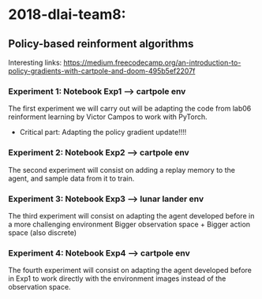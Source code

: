 # 2018-dlai-team8: 
## Policy-based reinforment algorithms
Interesting links:
https://medium.freecodecamp.org/an-introduction-to-policy-gradients-with-cartpole-and-doom-495b5ef2207f 

### Experiment 1: Notebook Exp1 --> cartpole env
The first experiment we will carry out will be adapting the code from lab06 reinforment learning by Victor Campos to work with PyTorch.

- Critical part: Adapting the policy gradient update!!!!

### Experiment 2: Notebook Exp2 --> cartpole env
The second experiment will consist on adding a replay memory to the agent, and sample data from it to train.

### Experiment 3: Notebook Exp3 --> lunar lander env
The third experiment will consist on adapting the agent developed before in a more challenging environment
Bigger observation space + Bigger action space (also discrete)


### Experiment 4: Notebook Exp4 --> cartpole env
The fourth experiment will consist on adapting the agent developed before in Exp1 to work directly with the environment images instead of the observation space.

